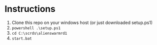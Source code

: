 # Instructions
1. Clone this repo on your windows host (or just downloaded setup.ps1)
1. `powershell .\setup.ps1`
1. `cd C:\scrds\alienswarmrd1`
1. `start.bat`
